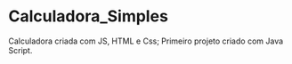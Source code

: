 # Calculadora_Simples

Calculadora criada com JS, HTML e Css;
Primeiro projeto criado com Java Script.
